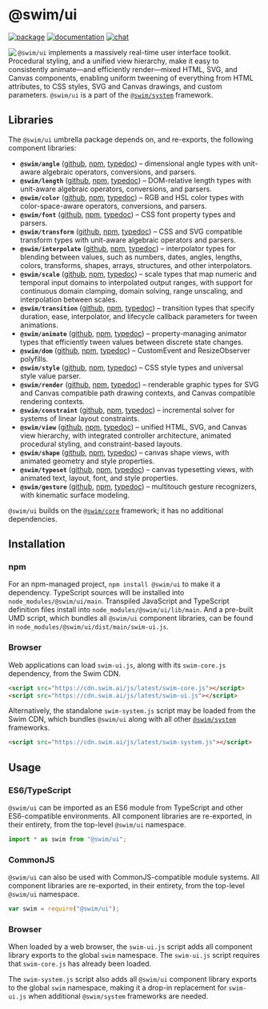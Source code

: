 # @swim/ui

[![package](https://img.shields.io/npm/v/@swim/ui.svg)](https://www.npmjs.com/package/@swim/ui)
[![documentation](https://img.shields.io/badge/doc-TypeDoc-blue.svg)](http://docs.swim.ai/js/latest/modules/_swim_ui.html)
[![chat](https://img.shields.io/badge/chat-Gitter-green.svg)](https://gitter.im/swimos/community)

<a href="https://developer.swim.ai"><img src="https://cdn.swim.ai/images/marlin-blue.svg" align="left"></a>

`@swim/ui` implements a massively real-time user interface toolkit.  Procedural
styling, and a unified view hierarchy, make it easy to consistently animate—and
efficiently render—mixed HTML, SVG, and Canvas components, enabling uniform
tweening of everything from HTML attributes, to CSS styles, SVG and Canvas
drawings, and custom parameters.  `@swim/ui` is a part of the
[`@swim/system`](https://www.npmjs.com/package/@swim/system) framework.

## Libraries

The `@swim/ui` umbrella package depends on, and re-exports, the following
component libraries:

- **`@swim/angle`**
  ([github](https://github.com/swimos/swim/tree/master/swim-system-js/swim-ui-js/%40swim/angle),
  [npm](https://www.npmjs.com/package/@swim/angle),
  [typedoc](http://docs.swim.ai/js/latest/modules/_swim_angle.html)) –
  dimensional angle types with unit-aware algebraic operators, conversions,
  and parsers.
- **`@swim/length`**
  ([github](https://github.com/swimos/swim/tree/master/swim-system-js/swim-ui-js/%40swim/length),
  [npm](https://www.npmjs.com/package/@swim/length),
  [typedoc](http://docs.swim.ai/js/latest/modules/_swim_length.html)) –
  DOM-relative length types with unit-aware algebraic operators, conversions,
  and parsers.
- **`@swim/color`**
  ([github](https://github.com/swimos/swim/tree/master/swim-system-js/swim-ui-js/%40swim/color),
  [npm](https://www.npmjs.com/package/@swim/color),
  [typedoc](http://docs.swim.ai/js/latest/modules/_swim_color.html)) –
  RGB and HSL color types with color-space-aware operators, conversions,
  and parsers.
- **`@swim/font`**
  ([github](https://github.com/swimos/swim/tree/master/swim-system-js/swim-ui-js/%40swim/font),
  [npm](https://www.npmjs.com/package/@swim/font),
  [typedoc](http://docs.swim.ai/js/latest/modules/_swim_font.html)) –
  CSS font property types and parsers.
- **`@swim/transform`**
  ([github](https://github.com/swimos/swim/tree/master/swim-system-js/swim-ui-js/%40swim/transform),
  [npm](https://www.npmjs.com/package/@swim/transform),
  [typedoc](http://docs.swim.ai/js/latest/modules/_swim_transform.html)) –
  CSS and SVG compatible transform types with unit-aware algebraic operators
  and parsers.
- **`@swim/interpolate`**
  ([github](https://github.com/swimos/swim/tree/master/swim-system-js/swim-ui-js/%40swim/interpolate),
  [npm](https://www.npmjs.com/package/@swim/interpolate),
  [typedoc](http://docs.swim.ai/js/latest/modules/_swim_interpolate.html)) –
  interpolator types for blending between values, such as numbers, dates,
  angles, lengths, colors, transforms, shapes, arrays, structures, and
  other interpolators.
- **`@swim/scale`**
  ([github](https://github.com/swimos/swim/tree/master/swim-system-js/swim-ui-js/%40swim/scale),
  [npm](https://www.npmjs.com/package/@swim/scale),
  [typedoc](http://docs.swim.ai/js/latest/modules/_swim_scale.html)) –
  scale types that map numeric and temporal input domains to interpolated
  output ranges, with support for continuous domain clamping, domain solving,
  range unscaling, and interpolation between scales.
- **`@swim/transition`**
  ([github](https://github.com/swimos/swim/tree/master/swim-system-js/swim-ui-js/%40swim/transition),
  [npm](https://www.npmjs.com/package/@swim/transition),
  [typedoc](http://docs.swim.ai/js/latest/modules/_swim_transition.html)) –
  transition types that specify duration, ease, interpolator, and lifecycle
  callback parameters for tween animations.
- **`@swim/animate`**
  ([github](https://github.com/swimos/swim/tree/master/swim-system-js/swim-ui-js/%40swim/animate),
  [npm](https://www.npmjs.com/package/@swim/animate),
  [typedoc](http://docs.swim.ai/js/latest/modules/_swim_animate.html)) –
  property-managing animator types that efficiently tween values between
  discrete state changes.
- **`@swim/dom`**
  ([github](https://github.com/swimos/swim/tree/master/swim-system-js/swim-ui-js/%40swim/dom),
  [npm](https://www.npmjs.com/package/@swim/dom),
  [typedoc](http://docs.swim.ai/js/latest/modules/_swim_dom.html)) –
  CustomEvent and ResizeObserver polyfills.
- **`@swim/style`**
  ([github](https://github.com/swimos/swim/tree/master/swim-system-js/swim-ui-js/%40swim/style),
  [npm](https://www.npmjs.com/package/@swim/style),
  [typedoc](http://docs.swim.ai/js/latest/modules/_swim_style.html)) –
  CSS style types and universal style value parser.
- **`@swim/render`**
  ([github](https://github.com/swimos/swim/tree/master/swim-system-js/swim-ui-js/%40swim/render),
  [npm](https://www.npmjs.com/package/@swim/render),
  [typedoc](http://docs.swim.ai/js/latest/modules/_swim_render.html)) –
  renderable graphic types for SVG and Canvas compatible path drawing contexts,
  and Canvas compatible rendering contexts.
- **`@swim/constraint`**
  ([github](https://github.com/swimos/swim/tree/master/swim-system-js/swim-ui-js/%40swim/constraint),
  [npm](https://www.npmjs.com/package/@swim/constraint),
  [typedoc](http://docs.swim.ai/js/latest/modules/_swim_constraint.html)) –
  incremental solver for systems of linear layout constraints.
- **`@swim/view`**
  ([github](https://github.com/swimos/swim/tree/master/swim-system-js/swim-ui-js/%40swim/view),
  [npm](https://www.npmjs.com/package/@swim/view),
  [typedoc](http://docs.swim.ai/js/latest/modules/_swim_view.html)) –
  unified HTML, SVG, and Canvas view hierarchy, with integrated controller
  architecture, animated procedural styling, and constraint-based layouts.
- **`@swim/shape`**
  ([github](https://github.com/swimos/swim/tree/master/swim-system-js/swim-ui-js/%40swim/shape),
  [npm](https://www.npmjs.com/package/@swim/shape),
  [typedoc](http://docs.swim.ai/js/latest/modules/_swim_shape.html)) –
  canvas shape views, with animated geometry and style properties.
- **`@swim/typeset`**
  ([github](https://github.com/swimos/swim/tree/master/swim-system-js/swim-ui-js/%40swim/typeset),
  [npm](https://www.npmjs.com/package/@swim/typeset),
  [typedoc](http://docs.swim.ai/js/latest/modules/_swim_typeset.html)) –
  canvas typesetting views, with animated text, layout, font, and style properties.
- **`@swim/gesture`**
  ([github](https://github.com/swimos/swim/tree/master/swim-system-js/swim-ui-js/%40swim/gesture),
  [npm](https://www.npmjs.com/package/@swim/gesture),
  [typedoc](http://docs.swim.ai/js/latest/modules/_swim_gesture.html)) –
  multitouch gesture recognizers, with kinematic surface modeling.

`@swim/ui` builds on the [`@swim/core`](https://www.npmjs.com/package/@swim/core)
framework; it has no additional dependencies.

## Installation

### npm

For an npm-managed project, `npm install @swim/ui` to make it a dependency.
TypeScript sources will be installed into `node_modules/@swim/ui/main`.
Transpiled JavaScript and TypeScript definition files install into
`node_modules/@swim/ui/lib/main`.  And a pre-built UMD script, which
bundles all `@swim/ui` component libraries, can be found in
`node_modules/@swim/ui/dist/main/swim-ui.js`.

### Browser

Web applications can load `swim-ui.js`, along with its `swim-core.js`
dependency, from the Swim CDN.

```html
<script src="https://cdn.swim.ai/js/latest/swim-core.js"></script>
<script src="https://cdn.swim.ai/js/latest/swim-ui.js"></script>
```

Alternatively, the standalone `swim-system.js` script may be loaded
from the Swim CDN, which bundles `@swim/ui` along with all other
[`@swim/system`](https://www.npmjs.com/package/@swim/system) frameworks.

```html
<script src="https://cdn.swim.ai/js/latest/swim-system.js"></script>
```

## Usage

### ES6/TypeScript

`@swim/ui` can be imported as an ES6 module from TypeScript and other
ES6-compatible environments.  All component libraries are re-exported,
in their entirety, from the top-level `@swim/ui` namespace.

```typescript
import * as swim from "@swim/ui";
```

### CommonJS

`@swim/ui` can also be used with CommonJS-compatible module systems.
All component libraries are re-exported, in their entirety, from the
top-level `@swim/ui` namespace.

```javascript
var swim = require("@swim/ui");
```

### Browser

When loaded by a web browser, the `swim-ui.js` script adds all component
library exports to the global `swim` namespace.  The `swim-ui.js` script
requires that `swim-core.js` has already been loaded.

The `swim-system.js` script also adds all `@swim/ui` component library
exports to the global `swim` namespace, making it a drop-in replacement
for `swim-ui.js` when additional `@swim/system` frameworks are needed.
